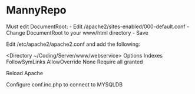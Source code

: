 # MannyRepo
Must edit DocumentRoot:
	- Edit /apache2/sites-enabled/000-default.conf
	- Change DocumentRoot to your www/html directory
	- Save

Edit /etc/apache2/apache2.conf and add the following:

<Directory ~/Coding/Server/www/webservice>
    Options Indexes FollowSymLinks
    AllowOverride None
    Require all granted
</Directory>


Reload Apache

Configure conf.inc.php to connect to MYSQLDB

